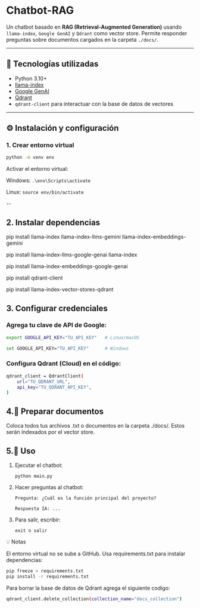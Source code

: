 # Chatbot-RAG

Un chatbot basado en **RAG (Retrieval-Augmented Generation)** usando `llama-index`, `Google GenAI` y `Qdrant` como vector store. Permite responder preguntas sobre documentos cargados en la carpeta `./docs/`.

---

## 🔹 Tecnologías utilizadas

- Python 3.10+
- [llama-index](https://pypi.org/project/llama-index/)
- [Google GenAI](https://cloud.google.com/genai)
- [Qdrant](https://qdrant.tech/)
- `qdrant-client` para interactuar con la base de datos de vectores

---

## ⚙️ Instalación y configuración

### 1. Crear entorno virtual

```bash
python -m venv env

```
Activar el entorno virtual:

Windows:
    `.\env\Scripts\activate`

Linux:
    `source env/bin/activate`

--

## 2. Instalar dependencias

pip install llama-index llama-index-llms-gemini llama-index-embeddings-gemini

pip install llama-index-llms-google-genai llama-index

pip install llama-index-embeddings-google-genai

pip install qdrant-client

pip install llama-index-vector-stores-qdrant


## 3. Configurar credenciales

 ### Agrega tu clave de API de Google:

```bash
export GOOGLE_API_KEY="TU_API_KEY"   # Linux/macOS

set GOOGLE_API_KEY="TU_API_KEY"      # Windows
```
### Configura Qdrant (Cloud) en el código:
```bash
qdrant_client = QdrantClient(
    url="TU_QDRANT_URL",
    api_key="TU_QDRANT_API_KEY",
)

```

## 4.📂 Preparar documentos

Coloca todos tus archivos .txt o documentos en la carpeta ./docs/. Estos serán indexados por el vector store.

## 5.📝 Uso

1. Ejecutar el chatbot:

    `python main.py`

2. Hacer preguntas al chatbot:

    `Pregunta: ¿Cuál es la función principal del proyecto?`

    `Respuesta IA: ...`

3. Para salir, escribir:

    `exit o salir`


💡 Notas

El entorno virtual no se sube a GitHub. Usa requirements.txt para instalar dependencias:

```bash
pip freeze > requirements.txt
pip install -r requirements.txt
```

Para borrar la base de datos de Qdrant agrega el siguiente codigo:

```bash
qdrant_client.delete_collection(collection_name="docs_collection")
```